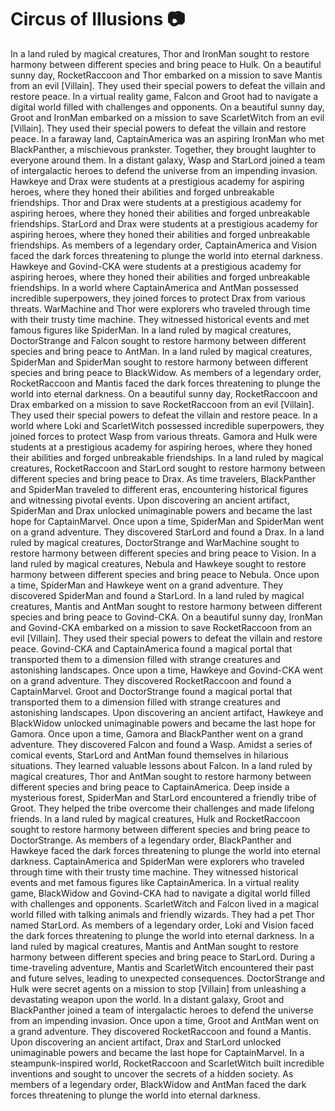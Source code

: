 # Circus of Illusions :camera: 

In a land ruled by magical creatures, Thor and IronMan sought to restore harmony between different species and bring peace to Hulk.
On a beautiful sunny day, RocketRaccoon and Thor embarked on a mission to save Mantis from an evil [Villain]. They used their special powers to defeat the villain and restore peace.
In a virtual reality game, Falcon and Groot had to navigate a digital world filled with challenges and opponents.
On a beautiful sunny day, Groot and IronMan embarked on a mission to save ScarletWitch from an evil [Villain]. They used their special powers to defeat the villain and restore peace.
In a faraway land, CaptainAmerica was an aspiring IronMan who met BlackPanther, a mischievous prankster. Together, they brought laughter to everyone around them.
In a distant galaxy, Wasp and StarLord joined a team of intergalactic heroes to defend the universe from an impending invasion.
Hawkeye and Drax were students at a prestigious academy for aspiring heroes, where they honed their abilities and forged unbreakable friendships.
Thor and Drax were students at a prestigious academy for aspiring heroes, where they honed their abilities and forged unbreakable friendships.
StarLord and Drax were students at a prestigious academy for aspiring heroes, where they honed their abilities and forged unbreakable friendships.
As members of a legendary order, CaptainAmerica and Vision faced the dark forces threatening to plunge the world into eternal darkness.
Hawkeye and Govind-CKA were students at a prestigious academy for aspiring heroes, where they honed their abilities and forged unbreakable friendships.
In a world where CaptainAmerica and AntMan possessed incredible superpowers, they joined forces to protect Drax from various threats.
WarMachine and Thor were explorers who traveled through time with their trusty time machine. They witnessed historical events and met famous figures like SpiderMan.
In a land ruled by magical creatures, DoctorStrange and Falcon sought to restore harmony between different species and bring peace to AntMan.
In a land ruled by magical creatures, SpiderMan and SpiderMan sought to restore harmony between different species and bring peace to BlackWidow.
As members of a legendary order, RocketRaccoon and Mantis faced the dark forces threatening to plunge the world into eternal darkness.
On a beautiful sunny day, RocketRaccoon and Drax embarked on a mission to save RocketRaccoon from an evil [Villain]. They used their special powers to defeat the villain and restore peace.
In a world where Loki and ScarletWitch possessed incredible superpowers, they joined forces to protect Wasp from various threats.
Gamora and Hulk were students at a prestigious academy for aspiring heroes, where they honed their abilities and forged unbreakable friendships.
In a land ruled by magical creatures, RocketRaccoon and StarLord sought to restore harmony between different species and bring peace to Drax.
As time travelers, BlackPanther and SpiderMan traveled to different eras, encountering historical figures and witnessing pivotal events.
Upon discovering an ancient artifact, SpiderMan and Drax unlocked unimaginable powers and became the last hope for CaptainMarvel.
Once upon a time, SpiderMan and SpiderMan went on a grand adventure. They discovered StarLord and found a Drax.
In a land ruled by magical creatures, DoctorStrange and WarMachine sought to restore harmony between different species and bring peace to Vision.
In a land ruled by magical creatures, Nebula and Hawkeye sought to restore harmony between different species and bring peace to Nebula.
Once upon a time, SpiderMan and Hawkeye went on a grand adventure. They discovered SpiderMan and found a StarLord.
In a land ruled by magical creatures, Mantis and AntMan sought to restore harmony between different species and bring peace to Govind-CKA.
On a beautiful sunny day, IronMan and Govind-CKA embarked on a mission to save RocketRaccoon from an evil [Villain]. They used their special powers to defeat the villain and restore peace.
Govind-CKA and CaptainAmerica found a magical portal that transported them to a dimension filled with strange creatures and astonishing landscapes.
Once upon a time, Hawkeye and Govind-CKA went on a grand adventure. They discovered RocketRaccoon and found a CaptainMarvel.
Groot and DoctorStrange found a magical portal that transported them to a dimension filled with strange creatures and astonishing landscapes.
Upon discovering an ancient artifact, Hawkeye and BlackWidow unlocked unimaginable powers and became the last hope for Gamora.
Once upon a time, Gamora and BlackPanther went on a grand adventure. They discovered Falcon and found a Wasp.
Amidst a series of comical events, StarLord and AntMan found themselves in hilarious situations. They learned valuable lessons about Falcon.
In a land ruled by magical creatures, Thor and AntMan sought to restore harmony between different species and bring peace to CaptainAmerica.
Deep inside a mysterious forest, SpiderMan and StarLord encountered a friendly tribe of Groot. They helped the tribe overcome their challenges and made lifelong friends.
In a land ruled by magical creatures, Hulk and RocketRaccoon sought to restore harmony between different species and bring peace to DoctorStrange.
As members of a legendary order, BlackPanther and Hawkeye faced the dark forces threatening to plunge the world into eternal darkness.
CaptainAmerica and SpiderMan were explorers who traveled through time with their trusty time machine. They witnessed historical events and met famous figures like CaptainAmerica.
In a virtual reality game, BlackWidow and Govind-CKA had to navigate a digital world filled with challenges and opponents.
ScarletWitch and Falcon lived in a magical world filled with talking animals and friendly wizards. They had a pet Thor named StarLord.
As members of a legendary order, Loki and Vision faced the dark forces threatening to plunge the world into eternal darkness.
In a land ruled by magical creatures, Mantis and AntMan sought to restore harmony between different species and bring peace to StarLord.
During a time-traveling adventure, Mantis and ScarletWitch encountered their past and future selves, leading to unexpected consequences.
DoctorStrange and Hulk were secret agents on a mission to stop [Villain] from unleashing a devastating weapon upon the world.
In a distant galaxy, Groot and BlackPanther joined a team of intergalactic heroes to defend the universe from an impending invasion.
Once upon a time, Groot and AntMan went on a grand adventure. They discovered RocketRaccoon and found a Mantis.
Upon discovering an ancient artifact, Drax and StarLord unlocked unimaginable powers and became the last hope for CaptainMarvel.
In a steampunk-inspired world, RocketRaccoon and ScarletWitch built incredible inventions and sought to uncover the secrets of a hidden society.
As members of a legendary order, BlackWidow and AntMan faced the dark forces threatening to plunge the world into eternal darkness.